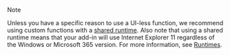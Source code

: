>[!NOTE]
> Unless you have a specific reason to use a UI-less function, we recommend using custom functions with a [shared runtime](../excel/configure-your-add-in-to-use-a-shared-runtime.md). Also note that using a shared runtime means that your add-in will use Internet Explorer 11 regardless of the Windows or Microsoft 365 version. For more information, see [Runtimes](../reference/manifest/runtimes.md).